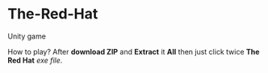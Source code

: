 # The-Red-Hat
Unity game

How to play?
After **download ZIP** and **Extract** it **All**
then just click twice **The Red Hat** _exe_ _file_.
